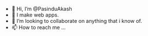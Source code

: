 - 👋 Hi, I’m @PasinduAkash
- 👀 I make web apps.
- 💞️ I’m looking to collaborate on anything that i know of.
- 📫 How to reach me ...

 


